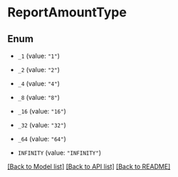 # ReportAmountType

## Enum


* `_1` (value: `"1"`)

* `_2` (value: `"2"`)

* `_4` (value: `"4"`)

* `_8` (value: `"8"`)

* `_16` (value: `"16"`)

* `_32` (value: `"32"`)

* `_64` (value: `"64"`)

* `INFINITY` (value: `"INFINITY"`)


[[Back to Model list]](../README.md#documentation-for-models) [[Back to API list]](../README.md#documentation-for-api-endpoints) [[Back to README]](../README.md)


